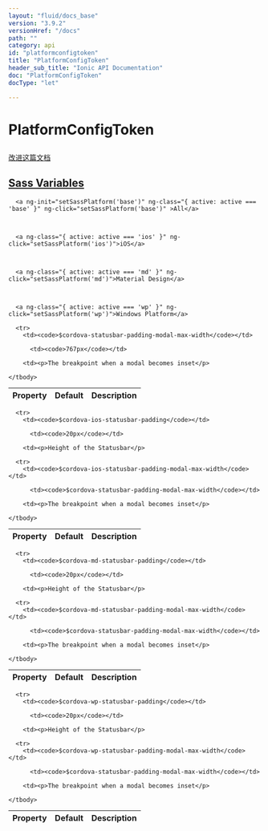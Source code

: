 ```yaml
---
layout: "fluid/docs_base"
version: "3.9.2"
versionHref: "/docs"
path: ""
category: api
id: "platformconfigtoken"
title: "PlatformConfigToken"
header_sub_title: "Ionic API Documentation"
doc: "PlatformConfigToken"
docType: "let"

---
```










<h1 class="api-title">
<a class="anchor" name="platform-config-token" href="#platform-config-token"></a>

PlatformConfigToken





</h1>

<a class="improve-v2-docs" href="http://github.com/ionic-team/ionic/edit/master/src/platform/platform-registry.ts#L253">
改进这篇文档
</a>










<!-- @usage tag -->


<!-- @property tags -->



<!-- instance methods on the class -->


  <h2 id="sass-variable-header"><a class="anchor" name="sass-variables" href="#sass-variables">Sass Variables</a></h2>
  <div id="sass-variables" ng-controller="SassToggleCtrl">
  <div class="sass-platform-toggle">



      <a ng-init="setSassPlatform('base')" ng-class="{ active: active === 'base' }" ng-click="setSassPlatform('base')" >All</a>



      <a ng-class="{ active: active === 'ios' }" ng-click="setSassPlatform('ios')">iOS</a>



      <a ng-class="{ active: active === 'md' }" ng-click="setSassPlatform('md')">Material Design</a>



      <a ng-class="{ active: active === 'wp' }" ng-click="setSassPlatform('wp')">Windows Platform</a>



  </div>



  <table ng-show="active === 'base'" id="sass-base" class="table param-table" style="margin:0;">
    <thead>
      <tr>
        <th>Property</th>
        <th>Default</th>
        <th>Description</th>
      </tr>
    </thead>
    <tbody>

      <tr>
        <td><code>$cordova-statusbar-padding-modal-max-width</code></td>

          <td><code>767px</code></td>

        <td><p>The breakpoint when a modal becomes inset</p>
</td>
      </tr>

    </tbody>
  </table>

  <table ng-show="active === 'ios'" id="sass-ios" class="table param-table" style="margin:0;">
    <thead>
      <tr>
        <th>Property</th>
        <th>Default</th>
        <th>Description</th>
      </tr>
    </thead>
    <tbody>

      <tr>
        <td><code>$cordova-ios-statusbar-padding</code></td>

          <td><code>20px</code></td>

        <td><p>Height of the Statusbar</p>
</td>
      </tr>

      <tr>
        <td><code>$cordova-ios-statusbar-padding-modal-max-width</code></td>

          <td><code>$cordova-statusbar-padding-modal-max-width</code></td>

        <td><p>The breakpoint when a modal becomes inset</p>
</td>
      </tr>

    </tbody>
  </table>

  <table ng-show="active === 'md'" id="sass-md" class="table param-table" style="margin:0;">
    <thead>
      <tr>
        <th>Property</th>
        <th>Default</th>
        <th>Description</th>
      </tr>
    </thead>
    <tbody>

      <tr>
        <td><code>$cordova-md-statusbar-padding</code></td>

          <td><code>20px</code></td>

        <td><p>Height of the Statusbar</p>
</td>
      </tr>

      <tr>
        <td><code>$cordova-md-statusbar-padding-modal-max-width</code></td>

          <td><code>$cordova-statusbar-padding-modal-max-width</code></td>

        <td><p>The breakpoint when a modal becomes inset</p>
</td>
      </tr>

    </tbody>
  </table>

  <table ng-show="active === 'wp'" id="sass-wp" class="table param-table" style="margin:0;">
    <thead>
      <tr>
        <th>Property</th>
        <th>Default</th>
        <th>Description</th>
      </tr>
    </thead>
    <tbody>

      <tr>
        <td><code>$cordova-wp-statusbar-padding</code></td>

          <td><code>20px</code></td>

        <td><p>Height of the Statusbar</p>
</td>
      </tr>

      <tr>
        <td><code>$cordova-wp-statusbar-padding-modal-max-width</code></td>

          <td><code>$cordova-statusbar-padding-modal-max-width</code></td>

        <td><p>The breakpoint when a modal becomes inset</p>
</td>
      </tr>

    </tbody>
  </table>

</div>



<!-- related link --><!-- end content block -->


<!-- end body block -->

